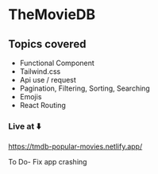 # TheMovieDB

## Topics covered 

- Functional Component
- Tailwind.css 
- Api use / request
- Pagination, Filtering, Sorting, Searching
- Emojis
- React Routing

### Live at ⬇️

https://tmdb-popular-movies.netlify.app/

To Do- Fix app crashing
